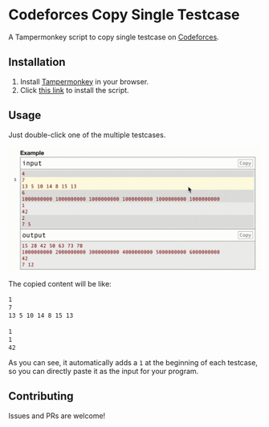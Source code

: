 # Codeforces Copy Single Testcase

A Tampermonkey script to copy single testcase on [Codeforces](https://codeforces.com/).

## Installation

1. Install [Tampermonkey](https://www.tampermonkey.net/) in your browser.
2. Click [this link](https://raw.githubusercontent.com/hikariyo/cf-copy-single-testcase/refs/heads/master/cf-copy-single-testcase.user.js) to install the script.

## Usage

Just double-click one of the multiple testcases.

![Usage](usage.gif)

The copied content will be like:

```
1
7
13 5 10 14 8 15 13

1
1
42
```

As you can see, it automatically adds a `1` at the beginning of each testcase, so you can directly paste it as the input for your program.


## Contributing

Issues and PRs are welcome!

